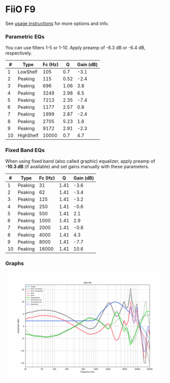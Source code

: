 # FiiO F9
See [usage instructions](https://github.com/jaakkopasanen/AutoEq#usage) for more options and info.

### Parametric EQs
You can use filters 1-5 or 1-10. Apply preamp of -6.3 dB or -6.4 dB, respectively.

|   # | Type      |   Fc (Hz) |    Q |   Gain (dB) |
|-----|-----------|-----------|------|-------------|
|   1 | LowShelf  |       105 | 0.7  |        -3.1 |
|   2 | Peaking   |       115 | 0.52 |        -2.4 |
|   3 | Peaking   |       696 | 1.06 |         3.8 |
|   4 | Peaking   |      3249 | 2.98 |         6.5 |
|   5 | Peaking   |      7213 | 2.35 |        -7.4 |
|   6 | Peaking   |      1177 | 2.57 |         0.8 |
|   7 | Peaking   |      1999 | 2.87 |        -2.4 |
|   8 | Peaking   |      2705 | 5.23 |         1.6 |
|   9 | Peaking   |      9172 | 2.91 |        -2.3 |
|  10 | HighShelf |     10000 | 0.7  |         4.7 |

### Fixed Band EQs
When using fixed band (also called graphic) equalizer, apply preamp of **-10.3 dB** (if available) and set gains manually with these parameters.

|   # | Type    |   Fc (Hz) |    Q |   Gain (dB) |
|-----|---------|-----------|------|-------------|
|   1 | Peaking |        31 | 1.41 |        -3.6 |
|   2 | Peaking |        62 | 1.41 |        -3.4 |
|   3 | Peaking |       125 | 1.41 |        -3.2 |
|   4 | Peaking |       250 | 1.41 |        -0.6 |
|   5 | Peaking |       500 | 1.41 |         2.1 |
|   6 | Peaking |      1000 | 1.41 |         2.9 |
|   7 | Peaking |      2000 | 1.41 |        -0.8 |
|   8 | Peaking |      4000 | 1.41 |         4.3 |
|   9 | Peaking |      8000 | 1.41 |        -7.7 |
|  10 | Peaking |     16000 | 1.41 |        10.6 |

### Graphs
![](./FiiO%20F9.png)
